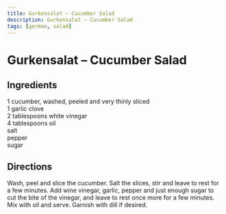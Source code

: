 ```yaml
---
title: Gurkensalat – Cucumber Salad
description: Gurkensalat – Cucumber Salad
tags: [german, salad]
---
```


# Gurkensalat – Cucumber Salad

## Ingredients
1 cucumber, washed, peeled and very thinly sliced  
1 garlic clove  
2 tablespoons white vinegar  
4 tablespoons oil  
salt  
pepper  
sugar

## Directions
Wash, peel and slice the cucumber. Salt the slices, stir and leave to rest for a few minutes. Add wine vinegar, garlic, pepper and just enough sugar to cut the bite of the vinegar, and leave to rest once more for a few minutes. Mix with oil and serve. Garnish with dill if desired.
